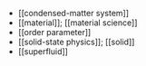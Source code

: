 - [[condensed-matter system]]
- [[material]]; [[material science]]
- [[order parameter]]
- [[solid-state physics]]; [[solid]]
- [[superfluid]]
